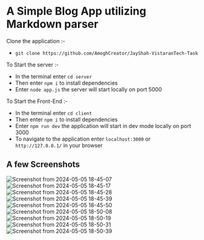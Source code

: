 # A Simple Blog App utilizing Markdown parser

Clone the application :-
- `git clone https://github.com/AmoghCreator/JayShah-VistaranTech-Task`

To Start the server :-
- In the terminal enter `cd server`
- Then enter `npm i` to install dependencies
- Enter `node app.js` the server will start locally on port 5000

To Start the Front-End :-
- In the terminal enter `cd client`
- Then enter `npm i` to install dependencies
- Enter `npm run dev` the application will start in dev mode locally on port 3000
- To navigate to the application enter `localhost:3000` or `http://127.0.0.1/` in your browser

## A few Screenshots

![Screenshot from 2024-05-05 18-45-07](https://github.com/AmoghCreator/JayShah-VistaranTech-Task/assets/109089135/266cd241-f550-4d44-856c-ba24d287c05c)
![Screenshot from 2024-05-05 18-45-17](https://github.com/AmoghCreator/JayShah-VistaranTech-Task/assets/109089135/9e2eeae1-73a3-4244-8bc7-bafe241ba4f5)
![Screenshot from 2024-05-05 18-45-28](https://github.com/AmoghCreator/JayShah-VistaranTech-Task/assets/109089135/f1ffe0d7-07ce-4c7f-94cb-8a00490a1c86)
![Screenshot from 2024-05-05 18-45-39](https://github.com/AmoghCreator/JayShah-VistaranTech-Task/assets/109089135/305de3bb-ab81-4faa-b3ff-975bc6171ce9)
![Screenshot from 2024-05-05 18-45-50](https://github.com/AmoghCreator/JayShah-VistaranTech-Task/assets/109089135/404bb887-86e4-4bdb-9ef0-f27141279dca)
![Screenshot from 2024-05-05 18-50-08](https://github.com/AmoghCreator/JayShah-VistaranTech-Task/assets/109089135/3cc82bd5-24aa-4463-93bc-731b8545d6e3)
![Screenshot from 2024-05-05 18-50-19](https://github.com/AmoghCreator/JayShah-VistaranTech-Task/assets/109089135/4f4a4f60-5708-4b5b-99d4-05f39fdfdecc)
![Screenshot from 2024-05-05 18-50-31](https://github.com/AmoghCreator/JayShah-VistaranTech-Task/assets/109089135/cf7acea3-01a1-4fd4-a6bb-d33993302d55)
![Screenshot from 2024-05-05 18-50-39](https://github.com/AmoghCreator/JayShah-VistaranTech-Task/assets/109089135/8505e1ce-2478-4e05-9496-ac7d2c5ee2a6)
